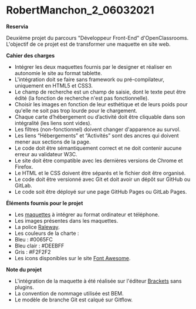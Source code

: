 # RobertManchon_2_06032021
**Reservia**

Deuxième projet du parcours "Développeur Front-End" d'OpenClassrooms. L'objectif de ce projet est de transformer une maquette en site web.

**Cahier des charges**

* Intégrer les deux maquettes fournis par le designer et réaliser en autonomie le site au format tablette.
* L'intégration doit se faire sans framework ou pré-compilateur, uniquement en HTML5 et CSS3.
* Le champ de recherche est un champ de saisie, dont le texte peut être édité (la fonction de recherche n'est pas fonctionnelle).
* Choisir les images en fonction de leur esthétique et de leurs poids pour qu'elle ne soit pas trop lourde pour le chargement.
* Chaque carte d’hébergement ou d’activité doit être cliquable dans son intégralité (les liens sont vides).
* Les filtres (non-fonctionnel) doivent changer d'apparence au survol.
* Les liens “Hébergements” et “Activités” sont des ancres qui doivent mener aux sections de la page.
* Le code doit être sémantiquement correct et ne doit contenir aucune erreur au validateur W3C.
* Le site doit être compatible avec les dernières versions de Chrome et Firefox.
* Le HTML et le CSS doivent être séparés et le fichier doit être organisé.
* Le code doit être versionné avec Git et doit avoir un dépôt sur GitHub ou GitLab.
* Le code soit être déployé sur une page GitHub Pages ou GitLab Pages.

**Éléments fournis pour le projet**

* Les [maquettes](https://s3-eu-west-1.amazonaws.com/course.oc-static.com/projects/Front-End+V2/P2+HTML+%26+CSS/Projet+2+-+Reservia+FR.zip) à intégrer au format ordinateur et téléphone.
* Les images présentes dans les maquettes.
* La police [Raleway](https://fonts.google.com/specimen/Raleway).
* Les couleurs de la charte :
* Bleu : #0065FC
* Bleu clair : #DEEBFF
* Gris : #F2F2F2
* Les icons disponibles sur le site [Font Awesome](https://fontawesome.com/).

**Note du projet**

* L'intégration de la maquette à été réalisée sur l'éditeur [Brackets](http://brackets.io/) sans plugins.
* La convention de nommage utilisée est BEM.
* Le modèle de branche Git est calqué sur Gitflow.
